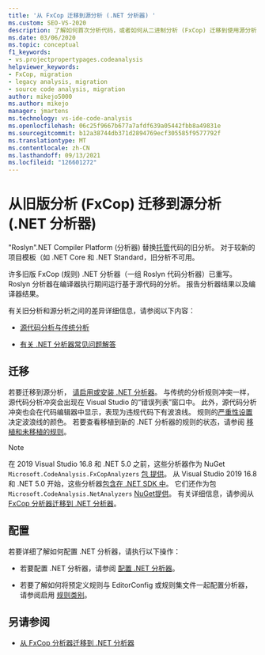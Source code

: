 ```yaml
---
title: '从 FxCop 迁移到源分析 (.NET 分析器) '
ms.custom: SEO-VS-2020
description: 了解如何首次分析代码，或者如何从二进制分析 (FxCop) 迁移到使用源分析 (.NET 分析器分析托管代码的新) 。
ms.date: 03/06/2020
ms.topic: conceptual
f1_keywords:
- vs.projectpropertypages.codeanalysis
helpviewer_keywords:
- FxCop, migration
- legacy analysis, migration
- source code analysis, migration
author: mikejo5000
ms.author: mikejo
manager: jmartens
ms.technology: vs-ide-code-analysis
ms.openlocfilehash: 06c25f9667b677a7afdf639a05442fbb8a49831e
ms.sourcegitcommit: b12a38744db371d2894769ecf305585f9577792f
ms.translationtype: MT
ms.contentlocale: zh-CN
ms.lasthandoff: 09/13/2021
ms.locfileid: "126601272"
---
```

# <a name="migrate-from-legacy-analysis-fxcop-to-source-analysis-net-analyzers"></a>从旧版分析 (FxCop) 迁移到源分析 (.NET 分析器) 

"Roslyn".NET Compiler Platform (分析器) 替换[托管](../code-quality/code-analysis-for-managed-code-overview.md)代码的旧分析。 对于较新的项目模板（如 .NET Core 和 .NET Standard，旧分析不可用。

许多旧版 FxCop (规则) .NET 分析器（一组 Roslyn 代码分析器）已重写。 Roslyn 分析器在编译器执行期间运行基于源代码的分析。 报告分析器结果以及编译器结果。

有关旧分析和源分析之间的差异详细信息，请参阅以下内容：

- [源代码分析与传统分析](../code-quality/net-analyzers-faq.yml#what-s-the-difference-between-legacy-fxcop-and--net-analyzers-)

- [有关 .NET 分析器常见问题解答](../code-quality/net-analyzers-faq.yml)

## <a name="migration"></a>迁移

若要迁移到源分析， [请启用或安装 .NET 分析器](install-net-analyzers.md)。 与传统的分析规则冲突一样，源代码分析冲突会出现在 Visual Studio 的“错误列表”窗口中。 此外，源代码分析冲突也会在代码编辑器中显示，表现为违规代码下有波浪线。 规则的[严重性设置](../code-quality/use-roslyn-analyzers.md#configure-severity-levels)决定波浪线的颜色。 若要查看移植到新的 .NET 分析器的规则的状态，请参阅 [移植和未移植的规则](../code-quality/fxcop-rule-port-status.md)。

> [!NOTE]
> 在 2019 Visual Studio 16.8 和 .NET 5.0 之前，这些分析器作为 NuGet `Microsoft.CodeAnalysis.FxCopAnalyzers` [包 提供](https://www.nuget.org/packages/Microsoft.CodeAnalysis.FxCopAnalyzers)。 从 Visual Studio 2019 16.8 和 .NET 5.0 开始，这些分析器[包含在 .NET SDK 中](/dotnet/fundamentals/code-analysis/overview)。 它们还作为包 `Microsoft.CodeAnalysis.NetAnalyzers` [NuGet提供](https://www.nuget.org/packages/Microsoft.CodeAnalysis.NetAnalyzers)。 有关详细信息，请参阅从 [FxCop 分析器迁移到 .NET 分析器](migrate-from-fxcop-analyzers-to-net-analyzers.md)。

## <a name="configuration"></a>配置

若要详细了解如何配置 .NET 分析器，请执行以下操作：

- 若要配置 .NET 分析器，请参阅 [配置 .NET 分析器](/dotnet/fundamentals/code-analysis/code-quality-rule-options)。

- 若要了解如何将预定义规则与 EditorConfig 或规则集文件一起配置分析器，请参阅启用 [规则类别](/dotnet/fundamentals/code-analysis/code-quality-rule-options)。

## <a name="see-also"></a>另请参阅

- [从 FxCop 分析器迁移到 .NET 分析器](migrate-from-fxcop-analyzers-to-net-analyzers.md)
